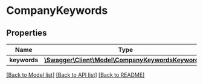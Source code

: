 # CompanyKeywords

## Properties
Name | Type | Description | Notes
------------ | ------------- | ------------- | -------------
**keywords** | [**\Swagger\Client\Model\CompanyKeywordsKeywords[]**](CompanyKeywordsKeywords.md) |  | 

[[Back to Model list]](../README.md#documentation-for-models) [[Back to API list]](../README.md#documentation-for-api-endpoints) [[Back to README]](../README.md)


